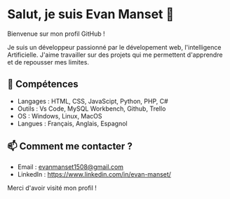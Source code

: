 # Salut, je suis Evan Manset 👋

Bienvenue sur mon profil GitHub !

Je suis un développeur passionné par le dévelopement web, l'intelligence Artificielle. J'aime travailler sur des projets qui me permettent d'apprendre et de repousser mes limites. 

## 🔧 Compétences

- Langages : HTML, CSS, JavaScipt, Python, PHP, C#
- Outils : Vs Code, MySQL Workbench, Github, Trello
- OS :  Windows, Linux, MacOS
- Langues : Français, Anglais, Espagnol

## 📫 Comment me contacter ?

- Email : evanmanset1508@gmail.com
- LinkedIn : https://www.linkedin.com/in/evan-manset/

Merci d'avoir visité mon profil !
